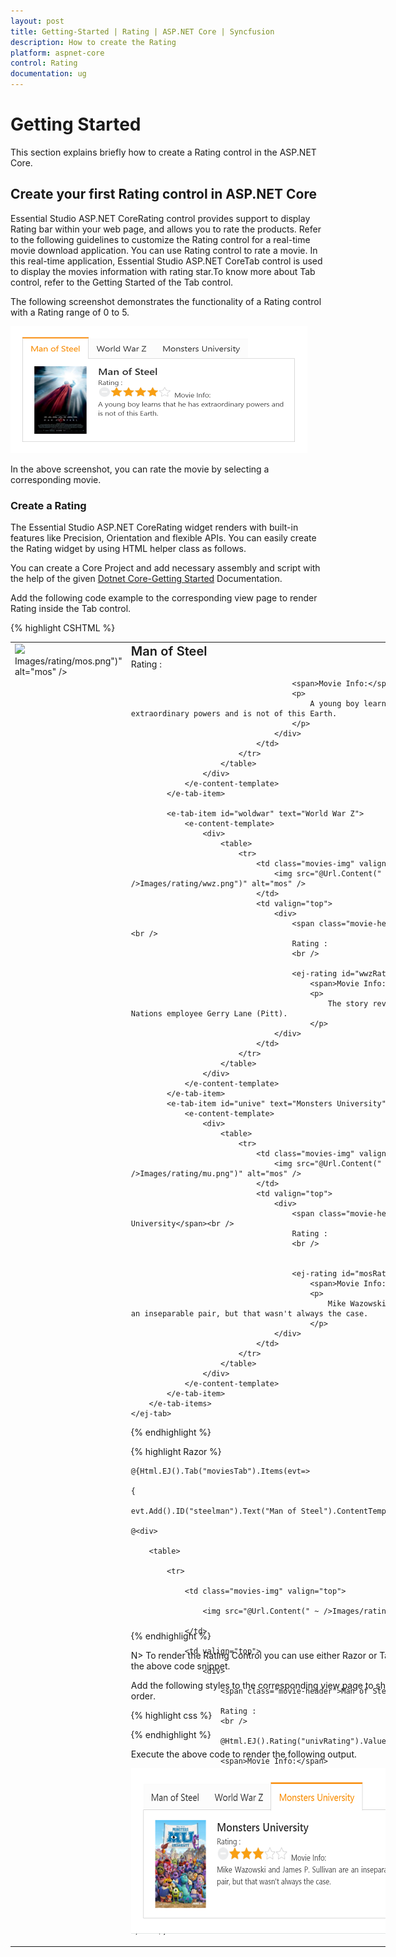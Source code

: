 ```yaml
---
layout: post
title: Getting-Started | Rating | ASP.NET Core | Syncfusion
description: How to create the Rating
platform: aspnet-core
control: Rating
documentation: ug
---
```


# Getting Started

This section explains briefly how to create a Rating control in the ASP.NET Core.

## Create your first Rating control in ASP.NET Core

Essential Studio ASP.NET CoreRating control provides support to display Rating bar within your web page, and allows you to rate the products. Refer to the following guidelines to customize the Rating control for a real-time movie download application. You can use Rating control to rate a movie. In this real-time application, Essential Studio ASP.NET CoreTab control is used to display the movies information with rating star.To know more about Tab control, refer to the Getting Started of the Tab control.

The following screenshot demonstrates the functionality of a Rating control with a Rating range of 0 to 5. 



![](Getting-Started_images/Getting-Started_img1.png)



In the above screenshot, you can rate the movie by selecting a corresponding movie.

### Create a Rating 

The Essential Studio ASP.NET CoreRating widget renders with built-in features like Precision, Orientation and flexible APIs. You can easily create the Rating widget by using HTML helper class as follows.

You can create a Core Project and add necessary assembly and script with the help of the given [Dotnet Core-Getting Started](https://help.syncfusion.com/aspnet-core/getting-started) Documentation.

Add the following code example to the corresponding view page to render Rating inside the Tab control.	

{% highlight CSHTML %}

<div class="frame">
    <ej-tab id="moviesTab">
        <e-tab-items>
            <e-tab-item id="steelman" text="Man of Steel">
                <e-content-template>
                    <div>
                        <table>
                            <tr>
                                <td class="movies-img" valign="top">
                                    <img src="@Url.Content(" ~ />Images/rating/mos.png")" alt="mos" />
                                </td>
                                <td valign="top">
                                    <div>
                                        <span class="movie-header">Man of Steel</span><br />
                                        Rating :
                                        <br />
                                        <ej-rating id="univRating" value="4" />

                                        <span>Movie Info:</span>
                                        <p>
                                            A young boy learns that he has extraordinary powers and is not of this Earth.
                                        </p>
                                    </div>
                                </td>
                            </tr>
                        </table>
                    </div>
                </e-content-template>
            </e-tab-item>

            <e-tab-item id="woldwar" text="World War Z">
                <e-content-template>
                    <div>
                        <table>
                            <tr>
                                <td class="movies-img" valign="top">
                                    <img src="@Url.Content(" ~ />Images/rating/wwz.png")" alt="mos" />
                                </td>
                                <td valign="top">
                                    <div>
                                        <span class="movie-header">World War Z</span><br />
                                        Rating :
                                        <br />

                                        <ej-rating id="wwzRating" value="4">
                                            <span>Movie Info:</span>
                                            <p>
                                                The story revolves around United Nations employee Gerry Lane (Pitt).
                                            </p>
                                    </div>
                                </td>
                            </tr>
                        </table>
                    </div>
                </e-content-template>
            </e-tab-item>
            <e-tab-item id="unive" text="Monsters University">
                <e-content-template>
                    <div>
                        <table>
                            <tr>
                                <td class="movies-img" valign="top">
                                    <img src="@Url.Content(" ~ />Images/rating/mu.png")" alt="mos" />
                                </td>
                                <td valign="top">
                                    <div>
                                        <span class="movie-header">Monsters University</span><br />
                                        Rating :
                                        <br />


                                        <ej-rating id="mosRating" value="3">
                                            <span>Movie Info:</span>
                                            <p>
                                                Mike Wazowski and James P. Sullivan are an inseparable pair, but that wasn't always the case.
                                            </p>
                                    </div>
                                </td>
                            </tr>
                        </table>
                    </div>
                </e-content-template>
            </e-tab-item>
        </e-tab-items>
    </ej-tab> 
</div>

{% endhighlight %}

{% highlight Razor %}

<div class="frame">

    @{Html.EJ().Tab("moviesTab").Items(evt=>

    {

    evt.Add().ID("steelman").Text("Man of Steel").ContentTemplate(

    @<div>

        <table>

            <tr>

                <td class="movies-img" valign="top">

                    <img src="@Url.Content(" ~ />Images/rating/mos.png")" alt="mos" />

                </td>

                <td valign="top">

                    <div>

                        <span class="movie-header">Man of Steel</span><br />

                        Rating :
                        <br />

                        @Html.EJ().Rating("univRating").Value(4)

                        <span>Movie Info:</span>

                        <p>

                            A young boy learns that he has extraordinary powers and is not of this Earth.

                        </p>

                    </div>

                </td>

            </tr>

        </table>

    </div>);

    evt.Add().ID("woldwar").Text("World War Z").ContentTemplate(

    @<div>

        <table>

            <tr>

                <td class="movies-img" valign="top">

                    <img src="@Url.Content(" ~ />Images/rating/wwz.png")" alt="mos" />

                </td>

                <td valign="top">

                    <div>

                        <span class="movie-header">World War Z</span><br />

                        Rating :
                        <br />

                        @Html.EJ().Rating("wwzRating"). Value(4)

                        <span>Movie Info:</span>

                        <p>

                            The story revolves around United Nations employee Gerry Lane (Pitt).

                        </p>

                    </div>

                </td>

            </tr>

        </table>

    </div>);

    evt.Add().ID("unive").Text("Monsters University").ContentTemplate(

    @<div>

        <table>

            <tr>

                <td class="movies-img" valign="top">

                    <img src="@Url.Content(" ~ />Images/rating/mu.png")" alt="mos" />

                </td>

                <td valign="top">

                    <div>

                        <span class="movie-header">Monsters University</span><br />

                        Rating :
                        <br />

                        @Html.EJ().Rating("mosRating").Value(3)

                        <span>Movie Info:</span>

                        <p>

                            Mike Wazowski and James P. Sullivan are an inseparable pair, but that wasn't always the case.

                        </p>

                    </div>

                </td>

            </tr>

        </table>

    </div>);

    }).Render();
    } 
</div>

{% endhighlight %} 

N> To render the Rating Control you can use either Razor or Tag helper code as given in the above code snippet.

Add the following styles to the corresponding view page to show the Rating in a horizontal order.

{% highlight css %}

<style type="text/css" class="cssStyles">
    .movies-img {
        width: 125px;
    }

    .movie-header {
        font-size: 20px;
        font-weight: 600;
    }

    .frame {
        width: 600px;
        height: 250px;
    }
</style>

{% endhighlight %}

Execute the above code to render the following output.

![](Getting-Started_images/Getting-Started_img2.png)
